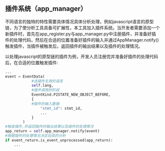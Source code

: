 ## **插件系统（app_manager）**

不同语言的独特的特性需要具体情况具体分析处理，例如javascript语言的原型链，为了使分析工具具备可扩展性，本工具加入插件系统。当开发者需要添加一个新插件时，首先在app_register.py与app_manager.py中注册插件，并准备好插件的处理代码，然后在合适的位置准备好插件的输入并通过AppManager.notify()触发插件，当插件被触发后，返回插件的输出结果以及插件的处理情况。

以处理javascript的原型链的插件为例，开发人员注册完并准备好插件的处理代码后，在合适的位置触发插件:

```python
...
event = EventData(
            #该插件生效的语言
            self.lang,
            #插件调用的阶段
            EventKind.P2STATE_NEW_OBJECT_BEFORE,
            {
            #插件的输入数据
                "stmt_id": stmt_id,
                ...            
            }
        )
#触发插件,并返回插件的输出结果以及插件的处理情况
app_return = self.app_manager.notify(event)
#根据插件的处理情况决定后续的分析
if event_return.is_event_unprocessed(app_return):
    ...

```